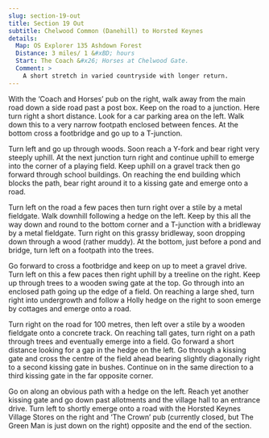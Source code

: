 ```yaml
---
slug: section-19-out
title: Section 19 Out
subtitle: Chelwood Common (Danehill) to Horsted Keynes
details:
  Map: OS Explorer 135 Ashdown Forest
  Distance: 3 miles/ 1 &#xBD; hours
  Start: The Coach &#x26; Horses at Chelwood Gate.
  Comment: >
    A short stretch in varied countryside with longer return.
---
```

With the ‘Coach and Horses’ pub on the right, walk away from the main road down a side road past a post box. Keep on the road to a junction. Here turn right a short distance. Look for a car parking area on the left. Walk down this to a very narrow footpath enclosed between fences. At the bottom cross a footbridge and go up to a T-junction.

Turn left and go up through woods. Soon reach a Y-fork and bear right very steeply uphill. At the next junction turn right and continue uphill to emerge into the corner of a playing field. Keep uphill on a gravel track then go forward through school buildings. On reaching the end building which blocks the path, bear right around it to a kissing gate and emerge onto a road.

Turn left on the road a few paces then turn right over a stile by a metal fieldgate. Walk downhill following a hedge on the left. Keep by this all the way down and round to the bottom corner and a T-junction with a bridleway by a metal fieldgate. Turn right on this grassy bridleway, soon dropping down through a wood (rather muddy). At the bottom, just before a pond and bridge, turn left on a footpath into the trees.

Go forward to cross a footbridge and keep on up to meet a gravel drive. Turn left on this a few paces then right uphill by a treeline on the right. Keep up through trees to a wooden swing gate at the top. Go through into an enclosed path going up the edge of a field. On reaching a large shed, turn right into undergrowth and follow a Holly hedge on the right to soon emerge by cottages and emerge onto a road.

Turn right on the road for 100 metres, then left over a stile by a wooden fieldgate onto a concrete track. On reaching tall gates, turn right on a path through trees and eventually emerge into a field. Go forward a short distance looking for a gap in the hedge on the left. Go through a kissing gate and cross the centre of the field ahead bearing slightly diagonally right to a second kissing gate in bushes. Continue on in the same direction to a third kissing gate in the far opposite corner.

Go on along an obvious path with a hedge on the left. Reach yet another kissing gate and go down past allotments and the village hall to an entrance drive. Turn left to shortly emerge onto a road with the Horsted Keynes Village Stores on the right and ‘The Crown’ pub (currently closed, but The Green Man is just down on the right) opposite and the end of the section.

